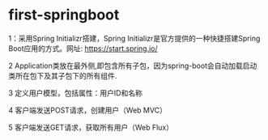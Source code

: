 # first-springboot

1：采用Spring Initializr搭建，Spring Initializr是官方提供的一种快捷搭建Spring Boot应用的方式。网址: https://start.spring.io/ 
        
2 Application类放在最外侧,即包含所有子包，因为spring-boot会自动加载启动类所在包下及其子包下的所有组件.

3 定义用户模型，包括属性：用户ID和名称

4 客户端发送POST请求，创建用户（Web MVC）

5 客户端发送GET请求，获取所有用户（Web Flux）
